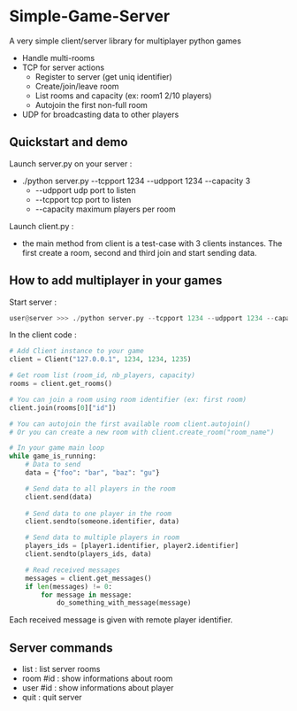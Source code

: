 Simple-Game-Server
==================
A very simple client/server library for multiplayer python games
 - Handle multi-rooms
 - TCP for server actions
   - Register to server (get uniq identifier)
   - Create/join/leave room
   - List rooms and capacity (ex: room1 2/10 players)
   - Autojoin the first non-full room
 - UDP for broadcasting data to other players

Quickstart and demo
-------------------
Launch server.py on your server :
 - ./python server.py --tcpport 1234 --udpport 1234 --capacity 3
   - --udpport udp port to listen
   - --tcpport tcp port to listen
   - --capacity maximum players per room

Launch client.py :
 - the main method from client is a test-case with 3 clients instances. The first create a room, second and third join and start sending data.

How to add multiplayer in your games
------------------------------------
Start server :

```python
user@server >>> ./python server.py --tcpport 1234 --udpport 1234 --capacity 10
```

In the client code :

```python
# Add Client instance to your game
client = Client("127.0.0.1", 1234, 1234, 1235)

# Get room list (room_id, nb_players, capacity)
rooms = client.get_rooms()

# You can join a room using room identifier (ex: first room)
client.join(rooms[0]["id"])

# You can autojoin the first available room client.autojoin()
# Or you can create a new room with client.create_room("room_name")

# In your game main loop
while game_is_running:
    # Data to send
    data = {"foo": "bar", "baz": "gu"}

    # Send data to all players in the room
    client.send(data)
  
    # Send data to one player in the room
    client.sendto(someone.identifier, data)

    # Send data to multiple players in room
    players_ids = [player1.identifier, player2.identifier]
    client.sendto(players_ids, data)

    # Read received messages
    messages = client.get_messages()
    if len(messages) != 0:
        for message in message:
            do_something_with_message(message)
```
Each received message is given with remote player identifier.

Server commands
---------------

 * list : list server rooms
 * room #id : show informations about room
 * user #id : show informations about player
 * quit : quit server
